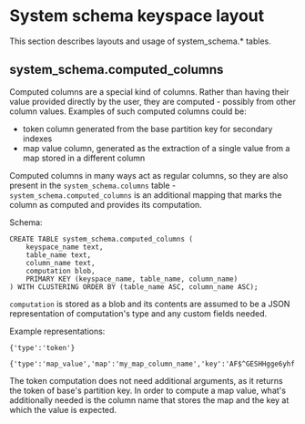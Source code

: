 # System schema keyspace layout

This section describes layouts and usage of system\_schema.* tables.

## system\_schema.computed\_columns

Computed columns are a special kind of columns. Rather than having their value provided directly
by the user, they are computed - possibly from other column values. Examples of such computed
columns could be:
 * token column generated from the base partition key for secondary indexes
 * map value column, generated as the extraction of a single value from a map stored in a different column

Computed columns in many ways act as regular columns, so they are also present in the `system_schema.columns` table -
`system_schema.computed_columns` is an additional mapping that marks the column as computed and provides its computation.

Schema:
~~~
CREATE TABLE system_schema.computed_columns (
    keyspace_name text,
    table_name text,
    column_name text,
    computation blob,
    PRIMARY KEY (keyspace_name, table_name, column_name)
) WITH CLUSTERING ORDER BY (table_name ASC, column_name ASC);
~~~

`computation` is stored as a blob and its contents are assumed to be a JSON representation of computation's type
and any custom fields needed.

Example representations:
~~~
{'type':'token'}

{'type':'map_value','map':'my_map_column_name','key':'AF$^GESHHgge6yhf'}
~~~

The token computation does not need additional arguments, as it returns the token of base's partition key.
In order to compute a map value, what's additionally needed is the column name that stores the map and the key
at which the value is expected.

